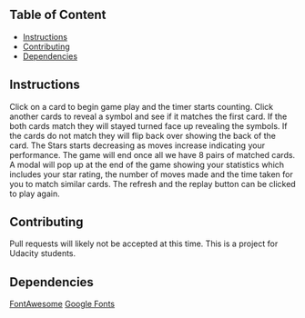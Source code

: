## Table of Content
* [Instructions](#instructions)
* [Contributing](#contributing)
* [Dependencies](#dependencies)

## Instructions
Click on a card to begin game play and the timer starts counting.
Click another cards to reveal a symbol and see if it matches the first card.
If the both cards match they will stayed turned face up revealing the symbols.
If the cards do not match they will flip back over showing the back of the card.
The Stars starts decreasing as moves increase indicating your performance.
The game will end once all we have 8 pairs of matched cards.
A modal will pop up at the end of the game showing your statistics which includes your star rating, the number of moves made and the time taken for you to match similar cards.
The refresh and the replay button can be clicked to play again.

## Contributing
 Pull requests will likely not be accepted at this time. This is a project for Udacity students. 


## Dependencies
[FontAwesome](https://fontawesome.com/)
[Google Fonts](https://fonts.google.com/)